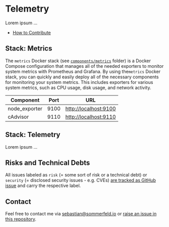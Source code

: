 # Telemetry

Lorem ipsum ...

- [How to Contribute](https://github.com/sommerfeld-io/.github/blob/main/CONTRIBUTING.md)

<!-- ![Project Logo](https://raw.githubusercontent.com/sommerfeld-io/telemetry/refs/heads/main/.assets/logo.png) -->

## Stack: Metrics

The `metrics` Docker stack (see [`components/metrics`](components/metrics) folder) is a Docker Compose configuration that manages all of the needed exporters to monitor system metrics with Prometheus and Grafana. By using the`metrics` Docker stack, you can quickly and easily deploy all of the necessary components for monitoring your system metrics. This includes exporters for various system metrics, such as CPU usage, disk usage, and network activity.

| Component     | Port | URL                     |
| ------------- | ---- | ----------------------- |
| node_exporter | 9100 | <http://localhost:9100> |
| cAdvisor      | 9110 | <http://localhost:9110> |

## Stack: Telemetry

Lorem ipsum ...

## Risks and Technical Debts

All issues labeled as `risk` (= some sort of risk or a technical debt) or `security` (= disclosed security issues - e.g. CVEs) [are tracked as GitHub issue](https://github.com/sommerfeld-io/telemetry/issues?q=is%3Aissue+label%3Asecurity%2Crisk+is%3Aopen) and carry the respective label.

## Contact

Feel free to contact me via <sebastian@sommerfeld.io> or [raise an issue in this repository](https://github.com/sommerfeld-io/telemetry/issues).

